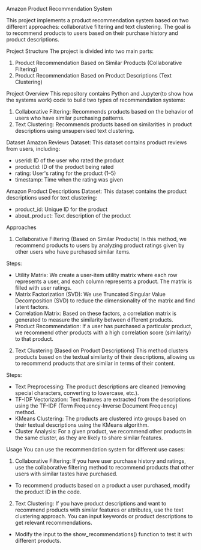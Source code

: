 Amazon Product Recommendation System

This project implements a product recommendation system based on two different approaches: collaborative filtering and text clustering. The goal is to recommend products to users based on their purchase history and product descriptions.

Project Structure
The project is divided into two main parts:

1. Product Recommendation Based on Similar Products (Collaborative Filtering)
2. Product Recommendation Based on Product Descriptions (Text Clustering)

Project Overview
This repository contains Python and Jupyter(to show how the systems work) code to build two types of recommendation systems:

1. Collaborative Filtering: Recommends products based on the behavior of users who have similar purchasing patterns.
2. Text Clustering: Recommends products based on similarities in product descriptions using unsupervised text clustering.

Dataset
Amazon Reviews Dataset: This dataset contains product reviews from users, including:

- userid: ID of the user who rated the product
- productid: ID of the product being rated
- rating: User's rating for the product (1–5)
- timestamp: Time when the rating was given

Amazon Product Descriptions Dataset: This dataset contains the product descriptions used for text clustering:

- product_id: Unique ID for the product
- about_product: Text description of the product

Approaches
1. Collaborative Filtering (Based on Similar Products)
In this method, we recommend products to users by analyzing product ratings given by other users who have purchased similar items.

Steps:
- Utility Matrix: We create a user-item utility matrix where each row represents a user, and each column represents a product. The matrix is filled with user ratings.
- Matrix Factorization (SVD): We use Truncated Singular Value Decomposition (SVD) to reduce the dimensionality of the matrix and find latent factors.
- Correlation Matrix: Based on these factors, a correlation matrix is generated to measure the similarity between different products.
- Product Recommendation: If a user has purchased a particular product, we recommend other products with a high correlation score (similarity) to that product.

2. Text Clustering (Based on Product Descriptions)
This method clusters products based on the textual similarity of their descriptions, allowing us to recommend products that are similar in terms of their content.

Steps:
- Text Preprocessing: The product descriptions are cleaned (removing special characters, converting to lowercase, etc.).
- TF-IDF Vectorization: Text features are extracted from the descriptions using the TF-IDF (Term Frequency-Inverse Document Frequency) method.
- KMeans Clustering: The products are clustered into groups based on their textual descriptions using the KMeans algorithm.
- Cluster Analysis: For a given product, we recommend other products in the same cluster, as they are likely to share similar features.

Usage
You can use the recommendation system for different use cases:

1. Collaborative Filtering: If you have user purchase history and ratings, use the collaborative filtering method to recommend products that other users with similar tastes have purchased.

- To recommend products based on a product a user purchased, modify the product ID in the code.
2. Text Clustering: If you have product descriptions and want to recommend products with similar features or attributes, use the text clustering approach. You can input keywords or product descriptions to get relevant recommendations.

- Modify the input to the show_recommendations() function to test it with different products.